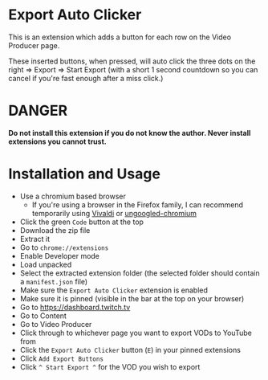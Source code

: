 
# Export Auto Clicker

This is an extension which adds a button for each row on the Video Producer page.

These inserted buttons, when pressed, will auto click the three dots on the right => Export => Start Export (with a short 1 second countdown so you can cancel if you're fast enough after a miss click.)

# DANGER

**Do not install this extension if you do not know the author. Never install extensions you cannot trust.**

# Installation and Usage

- Use a chromium based browser
  - If you're using a browser in the Firefox family, I can recommend temporarily using [Vivaldi](https://vivaldi.com) or [ungoogled-chromium](https://github.com/ungoogled-software/ungoogled-chromium)
- Click the green `Code` button at the top
- Download the zip file
- Extract it
- Go to `chrome://extensions`
- Enable Developer mode
- Load unpacked
- Select the extracted extension folder (the selected folder should contain a `manifest.json` file)
- Make sure the `Export Auto Clicker` extension is enabled
- Make sure it is pinned (visible in the bar at the top on your browser)
- Go to https://dashboard.twitch.tv
- Go to Content
- Go to Video Producer
- Click through to whichever page you want to export VODs to YouTube from
- Click the `Export Auto Clicker` button (`E`) in your pinned extensions
- Click `Add Export Buttons`
- Click `^ Start Export ^` for the VOD you wish to export
